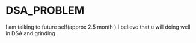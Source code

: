 # DSA_PROBLEM

I am talking to future self(approx 2.5 month )
  I believe that u will doing well in DSA and grinding
